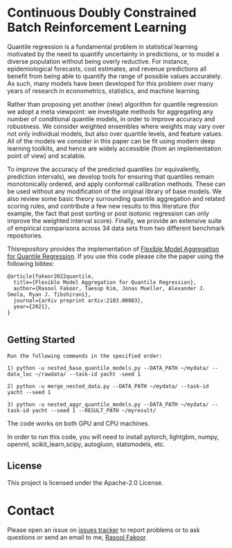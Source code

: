 Continuous Doubly Constrained Batch Reinforcement Learning
=============================================
Quantile regression is a fundamental problem in statistical learning motivated by the need to quantify uncertainty in predictions, or to model a diverse population without being overly reductive. For instance, epidemiological forecasts, cost estimates, and revenue predictions all benefit from being able to quantify the range of possible values accurately. As such, many models have been developed for this problem over many years of research in econometrics, statistics, and machine learning.

Rather than proposing yet another (new) algorithm for quantile regression we adopt a meta viewpoint: we investigate methods for aggregating any number of conditional quantile models, in order to improve accuracy and robustness. We consider weighted ensembles where weights may vary over not only individual
models, but also over quantile levels, and feature values. All of the models we consider in this paper can be fit using modern deep learning toolkits, and hence are widely accessible (from an implementation point of view) and scalable. 

To improve the accuracy of the predicted quantiles (or equivalently, prediction intervals), we develop tools for ensuring that quantiles remain monotonically ordered, and apply conformal calibration methods. These can be used without any modification of the original library of base models. We also review some basic theory surrounding quantile aggregation and related scoring rules, and contribute a few new results to this literature (for example, the fact that post sorting or post isotonic regression can only improve the weighted interval score). Finally, we provide an extensive suite of empirical comparisons across 34 data sets from two different benchmark repositories. 

Thisrepository provides the implementation of [Flexible Model Aggregation for Quantile Regression](https://arxiv.org/abs/2103.00083). If you use this code please cite the paper using the following bibtex:

```
@article{fakoor2022quantile,
  title={Flexible Model Aggregation for Quantile Regression},
  author={Rasool Fakoor, Taesup Kim, Jonas Mueller, Alexander J. Smola, Ryan J. Tibshirani},
  journal={arXiv preprint arXiv:2103.00083},
  year={2021},
}


```
## Getting Started
```
Run the following commands in the specified order: 

1) python -u nested_base_quantile_models.py --DATA_PATH ~/mydata/ --data_loc ~/rawdata/ --task-id yacht -seed 1

2) python -u merge_nested_data.py --DATA_PATH ~/mydata/ --task-id yacht --seed 1

3) python -u nested_aggr_quantile_models.py --DATA_PATH ~/mydata/ --task-id yacht --seed 1 --RESULT_PATH ~/myresult/

```
The code works on both GPU and CPU machines.

In order to run this code, you will need to install pytorch, lightgbm, numpy, openml, scikit_learn,scipy, autogluon, statsmodels, etc.

## License
This project is licensed under the Apache-2.0 License.

# Contact

Please open an issue on [issues tracker](https://github.com/amazon-research/quantile-aggregation) to report problems or to ask questions or send an email to me, [Rasool Fakoor](https://github.com/rasoolfa).
